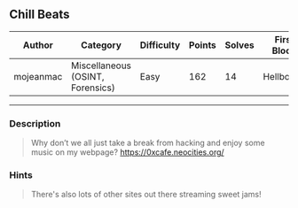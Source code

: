 ## Chill Beats

| Author    | Category                         | Difficulty | Points | Solves | First Blood |
| --------- | -------------------------------- | ---------- | ------ | ------ | ----------- |
| mojeanmac | Miscellaneous (OSINT, Forensics) | Easy       | 162    | 14     | Hellbound   |

---

### Description

> Why don’t we all just take a break from hacking and enjoy some music on my webpage? https://0xcafe.neocities.org/

### Hints

> There's also lots of other sites out there streaming sweet jams!

